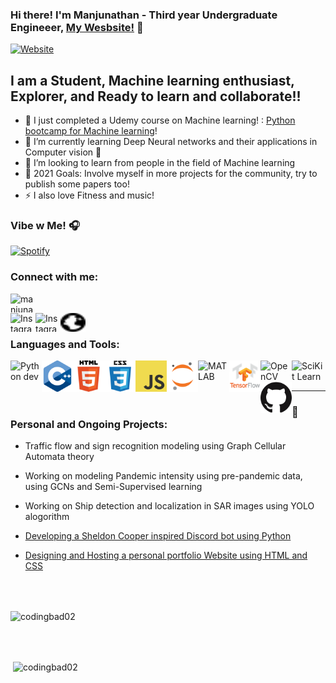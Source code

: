 ### Hi there! I'm Manjunathan - Third year Undergraduate Engineeer, [My Wesbsite!][website] 👋

[![Website](https://img.shields.io/website?style=for-the-badge&up_message=Online&url=https%3A%2F%2Fmanjunathan.me)](https://manjunathan.me)


## I am a Student, Machine learning enthusiast, Explorer, and Ready to learn and collaborate!!

- 🔭 I just completed a Udemy course on Machine learning! : [Python bootcamp for Machine learning][course]!
- 🌱 I’m currently learning Deep Neural networks and their applications in Computer vision 🤣
- 👯 I’m looking to learn from people in the field of Machine learning
- 🥅 2021 Goals: Involve myself in more projects for the community, try to publish some papers too!
- ⚡ I also love Fitness and music!

### Vibe w Me! 🎧


[![Spotify](https://novatorem-codingbad02.vercel.app/api/spotify)](https://open.spotify.com/user/31h52v5cyy2ej5ave6qf4rqncb3a)

### Connect with me:

<a href="https://www.hackerrank.com/manjunathan19057" target="blank"><img align="left" src="https://raw.githubusercontent.com/rahuldkjain/github-profile-readme-generator/master/src/images/icons/Social/hackerrank.svg" alt="manjunathan19057" height="30" width="40" /></a>
<br />

<a href="https://www.instagram.com/mannjjuuuu/?hl=en" target="blank"><img align="left" src="https://cdn.jsdelivr.net/npm/simple-icons@v3/icons/instagram.svg" alt="Instagram: mannjjuuuu" height="30" width="40" /></a>

<a href="https://www.linkedin.com/in/manjunathan-r-06396b1b7/" target="blank"><img align="left" src="https://cdn.jsdelivr.net/npm/simple-icons@v3/icons/linkedin.svg" alt="Instagram: Linkedin:Manjunathan" height="30" width="40" /></a>

<a href="https://manjunathan.me" target="blank"><img align="left" src="https://raw.githubusercontent.com/iconic/open-iconic/master/svg/globe.svg" alt="Instagram: mannjjuuuu" height="30" width="40" /></a>

<br />

### Languages and Tools:

<img align="left" alt="Python dev" width="50px" src="https://media.giphy.com/media/LMt9638dO8dftAjtco/giphy.gif" />

<img align="left" alt="C++" width="50px" src="https://raw.githubusercontent.com/github/explore/80688e429a7d4ef2fca1e82350fe8e3517d3494d/topics/cpp/cpp.png" />

<img align="left" alt="HTML5" width="50px" src="https://raw.githubusercontent.com/github/explore/80688e429a7d4ef2fca1e82350fe8e3517d3494d/topics/html/html.png" />

<img align="left" alt="CSS3" width="50px" src="https://raw.githubusercontent.com/github/explore/80688e429a7d4ef2fca1e82350fe8e3517d3494d/topics/css/css.png" />

<img align="left" alt="JavaScript" width="50px" src="https://raw.githubusercontent.com/github/explore/80688e429a7d4ef2fca1e82350fe8e3517d3494d/topics/javascript/javascript.png" />

<img align="left" alt="Jupyter Notebook" width="50px" src="https://raw.githubusercontent.com/github/explore/80688e429a7d4ef2fca1e82350fe8e3517d3494d/topics/jupyter-notebook/jupyter-notebook.png" />

<img align="left" alt="MATLAB" width="50px" src="https://upload.wikimedia.org/wikipedia/commons/2/21/Matlab_Logo.png" />

<img align="left" alt="Tensorflow" width="50px" src="https://raw.githubusercontent.com/github/explore/80688e429a7d4ef2fca1e82350fe8e3517d3494d/topics/tensorflow/tensorflow.png" />

<img align="left" alt="OpenCV" width="50px" src="https://www.vectorlogo.zone/logos/opencv/opencv-icon.svg" />

<img align="left" alt="SciKit Learn" width="50px" src="https://upload.wikimedia.org/wikipedia/commons/0/05/Scikit_learn_logo_small.svg" />


<img align="left" alt="GitHub" width="50px" src="https://raw.githubusercontent.com/github/explore/78df643247d429f6cc873026c0622819ad797942/topics/github/github.png" />


<br />
<br />

---

### 📕 Personal and Ongoing Projects:

<!-- PROJECT-LIST:START -->
- Traffic flow and sign recognition modeling using Graph Cellular Automata theory

- Working on modeling Pandemic intensity using pre-pandemic data, using GCNs and Semi-Supervised learning

- Working on Ship detection and localization in SAR images using YOLO alogorithm

- [Developing a Sheldon Cooper inspired Discord bot using Python ](https://github.com/CodingBad02/SheldonBot)

- [Designing and Hosting a personal portfolio Website using HTML and CSS](https://github.com/CodingBad02/personalsite)


<!-- PROJECT-LIST:END -->
<br />
<br />

<p><img align="center" src="https://github-readme-stats.vercel.app/api/top-langs?username=codingbad02&show_icons=true&locale=en&layout=compact" alt="codingbad02" /></p>

<br />
<br />

<p>&nbsp;<img align="center" src="https://github-readme-stats.vercel.app/api?username=codingbad02&show_icons=true&locale=en" alt="codingbad02" /></p>

[website]: https://manjunathan.me
[course]: https://www.udemy.com/certificate/UC-b6fe2152-6257-4fc0-9a9f-aa07de5ab76c/
[instagram]: https://www.instagram.com/mannjjuuuu/?hl=en
[linkedin]: https://www.linkedin.com/in/manjunathan-r-06396b1b7/